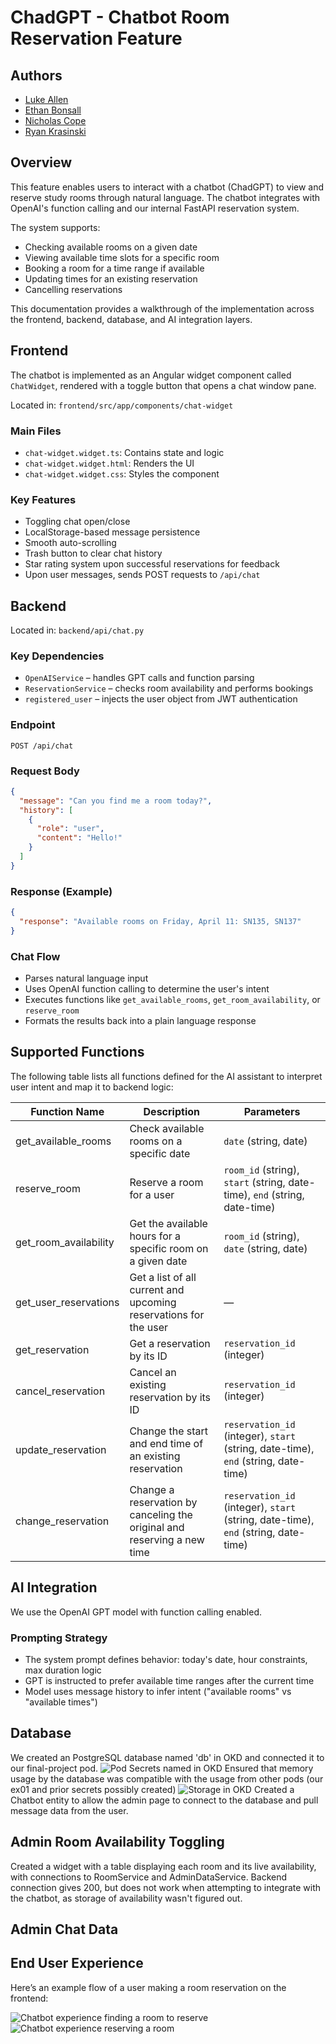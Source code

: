 # ChadGPT - Chatbot Room Reservation Feature

## Authors

- [Luke Allen](https://github.com/LukeAllen13)
- [Ethan Bonsall](https://github.com/ethanbonsall)
- [Nicholas Cope](https://github.com/nicholas-cope)
- [Ryan Krasinski](https://github.com/RunXPS)

## Overview

This feature enables users to interact with a chatbot (ChadGPT) to view and reserve study rooms through natural language. The chatbot integrates with OpenAI's function calling and our internal FastAPI reservation system.

The system supports:

- Checking available rooms on a given date
- Viewing available time slots for a specific room
- Booking a room for a time range if available
- Updating times for an existing reservation
- Cancelling reservations

This documentation provides a walkthrough of the implementation across the frontend, backend, database, and AI integration layers.

## Frontend

The chatbot is implemented as an Angular widget component called `ChatWidget`, rendered with a toggle button that opens a chat window pane.

Located in: `frontend/src/app/components/chat-widget`

### Main Files

- `chat-widget.widget.ts`: Contains state and logic
- `chat-widget.widget.html`: Renders the UI
- `chat-widget.widget.css`: Styles the component

### Key Features

- Toggling chat open/close
- LocalStorage-based message persistence
- Smooth auto-scrolling
- Trash button to clear chat history
- Star rating system upon successful reservations for feedback
- Upon user messages, sends POST requests to `/api/chat`

## Backend

Located in: `backend/api/chat.py`

### Key Dependencies

- `OpenAIService` – handles GPT calls and function parsing
- `ReservationService` – checks room availability and performs bookings
- `registered_user` – injects the user object from JWT authentication

### Endpoint

```
POST /api/chat
```

### Request Body

```json
{
  "message": "Can you find me a room today?",
  "history": [
    {
      "role": "user",
      "content": "Hello!"
    }
  ]
}
```

### Response (Example)

```json
{
  "response": "Available rooms on Friday, April 11: SN135, SN137"
}
```

### Chat Flow

- Parses natural language input
- Uses OpenAI function calling to determine the user's intent
- Executes functions like `get_available_rooms`, `get_room_availability`, or `reserve_room`
- Formats the results back into a plain language response

## Supported Functions

The following table lists all functions defined for the AI assistant to interpret user intent and map it to backend logic:

| Function Name         | Description                                                             | Parameters                                                                         |
| --------------------- | ----------------------------------------------------------------------- | ---------------------------------------------------------------------------------- |
| get_available_rooms   | Check available rooms on a specific date                                | `date` (string, date)                                                              |
| reserve_room          | Reserve a room for a user                                               | `room_id` (string), `start` (string, date-time), `end` (string, date-time)         |
| get_room_availability | Get the available hours for a specific room on a given date             | `room_id` (string), `date` (string, date)                                          |
| get_user_reservations | Get a list of all current and upcoming reservations for the user        | —                                                                                  |
| get_reservation       | Get a reservation by its ID                                             | `reservation_id` (integer)                                                         |
| cancel_reservation    | Cancel an existing reservation by its ID                                | `reservation_id` (integer)                                                         |
| update_reservation    | Change the start and end time of an existing reservation                | `reservation_id` (integer), `start` (string, date-time), `end` (string, date-time) |
| change_reservation    | Change a reservation by canceling the original and reserving a new time | `reservation_id` (integer), `start` (string, date-time), `end` (string, date-time) |

## AI Integration

We use the OpenAI GPT model with function calling enabled.

### Prompting Strategy

- The system prompt defines behavior: today's date, hour constraints, max duration logic
- GPT is instructed to prefer available time ranges after the current time
- Model uses message history to infer intent ("available rooms" vs "available times")

## Database

We created an PostgreSQL database named 'db' in OKD and connected it to our final-project pod.
![Pod Secrets named in OKD](./images/OKD-Image-1.png)
Ensured that memory usage by the database was compatible with the usage from other pods (our ex01 and prior secrets possibly created)
![Storage in OKD](./images/OKD-Image-3.png)
Created a Chatbot entity to allow the admin page to connect to the database and pull message data from the user.

## Admin Room Availability Toggling

Created a widget with a table displaying each room and its live availability, with connections to RoomService and AdminDataService. Backend connection gives 200, but does not work when attempting to integrate with the chatbot, as storage of availability wasn't figured out.

## Admin Chat Data

## End User Experience

Here’s an example flow of a user making a room reservation on the frontend:

![Chatbot experience finding a room to reserve](./images/ex-chat-1.png)
![Chatbot experience reserving a room](./images/ex-chat-2.png)

